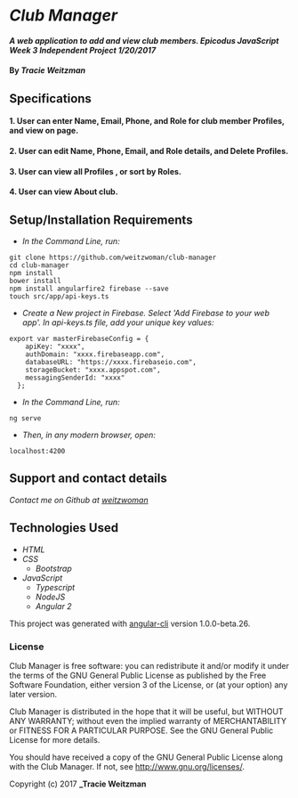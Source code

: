 # _Club Manager_

#### _A web application to add and view club members. Epicodus JavaScript Week 3 Independent Project 1/20/2017_

#### By _**Tracie Weitzman**_

## Specifications

#### 1. User can enter Name, Email, Phone, and Role for club member Profiles, and view on page.

#### 2. User can edit Name, Phone, Email, and Role details, and Delete Profiles.

#### 3. User can view all Profiles , or sort by Roles.

#### 4. User can view About club.

## Setup/Installation Requirements

* _In the Command Line, run:_
```
git clone https://github.com/weitzwoman/club-manager
cd club-manager
npm install
bower install
npm install angularfire2 firebase --save
touch src/app/api-keys.ts
```
* _Create a New project in Firebase. Select 'Add Firebase to your web app'. In api-keys.ts file, add your unique key values:_
```
export var masterFirebaseConfig = {
    apiKey: "xxxx",
    authDomain: "xxxx.firebaseapp.com",
    databaseURL: "https://xxxx.firebaseio.com",
    storageBucket: "xxxx.appspot.com",
    messagingSenderId: "xxxx"
  };
```

* _In the Command Line, run:_
```
ng serve

```
* _Then, in any modern browser, open:_
```
localhost:4200
```

## Support and contact details

_Contact me on Github at [weitzwoman](https://github.com/weitzwoman)_

## Technologies Used

* _HTML_
* _CSS_
  * _Bootstrap_
* _JavaScript_
  * _Typescript_
  * _NodeJS_
  * _Angular 2_

This project was generated with [angular-cli](https://github.com/angular/angular-cli) version 1.0.0-beta.26.


### License

Club Manager is free software: you can redistribute it and/or modify it under the terms of the GNU General Public License as published by the Free Software Foundation, either version 3 of the License, or (at your option) any later version.

Club Manager is distributed in the hope that it will be useful, but WITHOUT ANY WARRANTY; without even the implied warranty of MERCHANTABILITY or FITNESS FOR A PARTICULAR PURPOSE. See the GNU General Public License for more details.

You should have received a copy of the GNU General Public License along with the Club Manager. If not, see http://www.gnu.org/licenses/.

Copyright (c) 2017 **_Tracie Weitzman**
